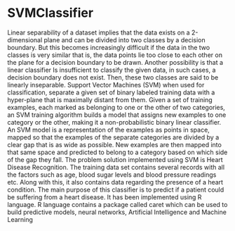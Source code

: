 # SVMClassifier
Linear separability of a dataset implies that the data exists on a 2-dimensional plane and can be divided into two classes by a decision boundary.  But this becomes increasingly difficult if the data in the two classes is very similar that is, the data points lie too close to each other on the plane for a decision boundary to be drawn. Another possibility is that a linear classifier Is insufficient to classify the given data, in such cases, a decision boundary does not exist. Then, these two classes are said to be linearly inseparable.
Support Vector Machines (SVM) when used for classification, separate a given set of binary labeled training data with a hyper-plane that is maximally distant from them. Given a set of training examples, each marked as belonging to one or the other of two categories, an SVM training algorithm builds a model that assigns new examples to one category or the other, making it a non-probabilistic binary linear classifier. An SVM model is a representation of the examples as points in space, mapped so that the examples of the separate categories are divided by a clear gap that is as wide as possible. New examples are then mapped into that same space and predicted to belong to a category based on which side of the gap they fall.
The problem solution implemented using SVM is Heart Disease Recognition. The training data set contains several records with all the factors such as age, blood sugar levels and blood pressure readings etc. Along with this, it also contains data regarding the presence of a heart condition. The main purpose of this classifier is to predict if a patient could be suffering from a heart disease. It has been implemented using R language. R language contains a package called caret which can be used to build predictive models, neural networks, Artificial Intelligence and Machine Learning
